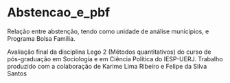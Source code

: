 # Abstencao_e_pbf
Relação entre abstenção, tendo como unidade de análise municípios, e Programa Bolsa Família.

Avaliação final da disciplina Lego 2 (Métodos quantitativos) do curso de pós-graduação em Sociologia e em Ciência Política do IESP-UERJ.
Trabalho produzido com a colaboração de Karime Lima Ribeiro e Felipe da Silva Santos
